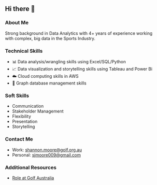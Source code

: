 ## Hi there 👋

### About Me
Strong background in Data Analytics with 4+ years of experience working with complex, big data in the Sports Industry.

### Technical Skills
- 📊 Data analysis/wrangling skills using Excel/SQL/Python
- 📈 Data visualization and storytelling skills using Tableau and Power Bi
- ☁️ Cloud computing skills in AWS
- 🔗 Graph database management skills

### Soft Skills
 - Communication
 - Stakeholder Management
 - Flexibility
 - Presentation
 - Storytelling

### Contact Me
- Work: shannon.moore@golf.org.au
- Personal: sjmoore009@gmail.com

### Additional Resources
- [Role at Golf Australia](https://roleatgolfaustralia.carrd.co/)
